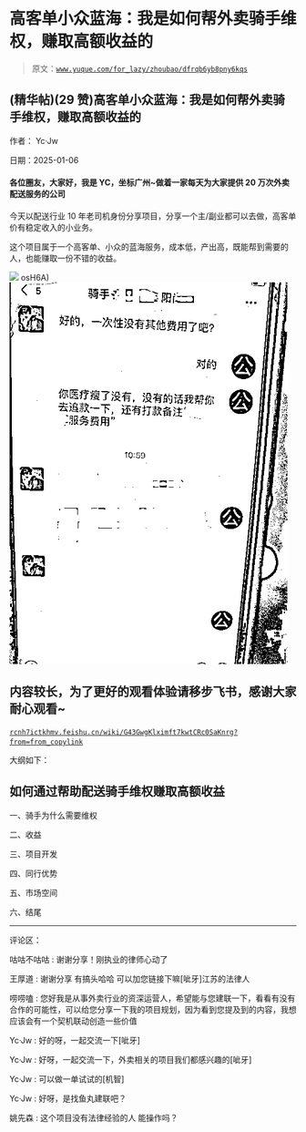 # 高客单小众蓝海：我是如何帮外卖骑手维权，赚取高额收益的

> 原文：[`www.yuque.com/for_lazy/zhoubao/dfrqb6yb8pny6kqs`](https://www.yuque.com/for_lazy/zhoubao/dfrqb6yb8pny6kqs)

## (精华帖)(29 赞)高客单小众蓝海：我是如何帮外卖骑手维权，赚取高额收益的

作者： Yc·Jw

日期：2025-01-06

#### 各位圈友，大家好，我是 YC，坐标广州~做着一家每天为大家提供 20 万次外卖配送服务的公司

今天以配送行业 10 年老司机身份分享项目，分享一个主/副业都可以去做，高客单价有稳定收入的小业务。

这个项目属于一个高客单、小众的蓝海服务，成本低，产出高，既能帮到需要的人，也能赚取一份不错的收益。

![](img/FhgrX5temneXqAar9qIU-F-) osH6A)![](img/8a8e0ae43629aab52d9374739e21a469.png "None")

## 内容较长，为了更好的观看体验请移步飞书，感谢大家耐心观看~

[`rcnh7ictkhmv.feishu.cn/wiki/G43GwgKlximft7kwtCRc0SaKnrg?from=from_copylink`](https://rcnh7ictkhmv.feishu.cn/wiki/G43GwgKlximft7kwtCRc0SaKnrg?from=from_copylink)

大纲如下：

## **如何通过帮助配送骑手维权赚取高额收益**

一、骑手为什么需要维权

二、收益

三、项目开发

四、同行优势

五、市场空间

六、结尾

* * *

评论区：

咕咕不咕咕 : 谢谢分享！刚执业的律师心动了

王厚道 : 谢谢分享 有搞头哈哈 可以加您链接下嘛[呲牙]江苏的法律人

唠唠嗑 : 您好我是从事外卖行业的资深运营人，希望能与您建联一下，看看有没有合作的可能性，可以给您分享一下我的项目规划，因为看到您提及到的内容，我想应该会有一个契机联动创造一些价值

Yc·Jw : 好的呀，一起交流一下[呲牙]

Yc·Jw : 好呀，一起交流一下，外卖相关的项目我们都感兴趣的[呲牙]

Yc·Jw : 可以做一单试试的[机智]

Yc·Jw : 好呀，是找鱼丸建联吧？

姚先森 : 这个项目没有法律经验的人 能操作吗？